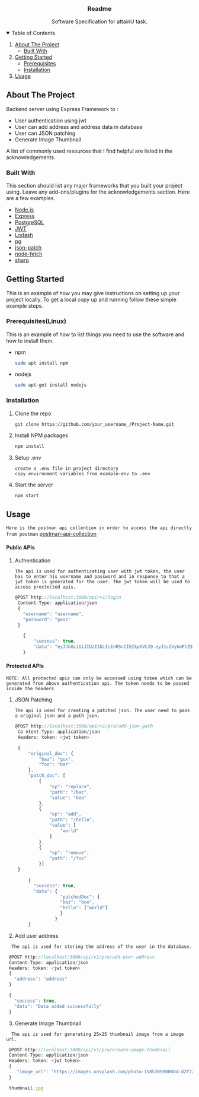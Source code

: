 <!-- PROJECT LOGO -->
<br />
<p align="center">

  <h3 align="center">Readme</h3>

  <p align="center">
    Software Specification for attainU task.
  </p>
</p>



<!-- TABLE OF CONTENTS -->
<details open="open">
  <summary>Table of Contents</summary>
  <ol>
    <li>
      <a href="#about-the-project">About The Project</a>
      <ul>
        <li><a href="#built-with">Built With</a></li>
      </ul>
    </li>
    <li>
      <a href="#getting-started">Getting Started</a>
      <ul>
        <li><a href="#prerequisites">Prerequisites</a></li>
        <li><a href="#installation">Installation</a></li>
      </ul>
    </li>
    <li><a href="#usage">Usage</a></li>
  </ol>
</details>



<!-- ABOUT THE PROJECT -->
## About The Project

Backend server using Express Framework to :

  * User authentication using jwt
  * User can add address and address data in database
  * User can JSON patching
  * Generate Image Thumbnail

A list of commonly used resources that I find helpful are listed in the acknowledgements.

### Built With

This section should list any major frameworks that you built your project using. Leave any add-ons/plugins for the acknowledgements section. Here are a few examples.
* [Node.js](https://nodejs.org/)
* [Express](https://expressjs.com/)
* [PostgreSQL](https://www.postgresql.org/)
* [JWT](https://www.npmjs.com/package/jsonwebtoken)
* [Lodash](https://lodash.com/)
* [pg](https://www.npmjs.com/package/pg)
* [json-patch](https://www.npmjs.com/package/json-patch)
* [node-fetch](https://www.npmjs.com/package/node-fetch)
* [sharp](https://www.npmjs.com/package/sharp)



<!-- GETTING STARTED -->
## Getting Started

This is an example of how you may give instructions on setting up your project locally.
To get a local copy up and running follow these simple example steps.

### Prerequisites(Linux)

This is an example of how to list things you need to use the software and how to install them.
* npm
  ```sh
  sudo apt install npm
  ```
* nodejs
  ```sh
  sudo apt-get install nodejs
  ```

### Installation

1. Clone the repo
   ```sh
   git clone https://github.com/your_username_/Project-Name.git
   ```
2. Install NPM packages
   ```sh
   npm install
   ```
3. Setup .env
   ```
   create a .env file in project directory
   copy environment variables from example-env to .env
   ```
4. Start the server
   ```sh
   npm start
   ```



<!-- USAGE EXAMPLES -->
## Usage
`Here is the postman api collention in order to access the api directly from postman`  [postman-api-collection](https://www.getpostman.com/collections/18f03f6cf2006654fe55)
#### Public APIs
1. Authentication
   ```
   The api is used for authenticating user with jwt token, the user has to enter his username and password and in response to that a jwt token is generated for the user. The jwt token will be used to access proctected apis.
   ```
   ```js
   @POST http://localhost:3000/api/v1/login
    Content-Type: application/json
    {
      "username": "username",
      "password": "pass"
    }
   ```
   ```js
      {
          "success": true,
          "data": "eyJhbGciOiJIUzI1NiIsInR5cCI6IkpXVCJ9.eyJ1c2VybmFtZSI6Imt1bWFyIiwiaWF0IjoxNjIxMjU0MzQxLCJleHAiOjE2MjEzNDA3NDF9.   aKpdW6mZYRq7rc3xYXzkO98eDccYfiomH6uMEUZ5_r8"
      }
   ```
#### Protected APIs
`NOTE: All protected apis can only be accessed using token which can be generated from above authentication api. The token needs to be passed inside the headers`
1. JSON Patching
   ```
   The api is used for creating a patched json. The user need to pass a original json and a path json.
   ```
   ```js
   @POST http://localhost:3000/api/v1/pro/add-json-path 
    Co ntent-Type: application/json
    Headers: token: <jwt token>

    {
        "original_doc": {
            "baz": "qux",
            "foo": "bar"
        },
        "patch_doc": [
            {
                "op": "replace",
                "path": "/baz",
                "value": "boo"
            },
            {
                "op": "add",
                "path": "/hello",
                "value": [
                    "world"
                ]
            },
            {
                "op": "remove",
                "path": "/foo"
            }]
    }
   ```
   ```js
        {
          "success": true,
          "data": {
                    "patchedDoc": {
                    "baz": "boo",
                    "hello": ["world"]
                    }
                  }
        }
   ```
2. Add user address
 ```
   The api is used for storing the address of the user in the database.
   ```
   ```js
    @POST http://localhost:3000/api/v1/pro/add-user-address
    Content-Type: application/json
    Headers: token: <jwt token>
    {
      "address": "address"
    }
   ```
   ```js
    {
      "success": true,
      "data": "Data added successfully"
    }
   ```
3. Generate Image Thumbnail
 ```
   The api is used for generating 25x25 thumbnail image from a image url.
   ```
   ```js
    @POST http://localhost:3000/api/v1/pro/create-image-thumbnail
    Content-Type: application/json
    Headers: token: <jwt token>
    {
       "image_url": "https://images.unsplash.com/photo-1585399000684-d2f72660f092?ixid=MnwxMjA3fDF8MHxwaG90by1wYWdlfHx8fGVufDB8fHx8&ixlib=rb-1.2.1&auto=format&fit=crop&w=1051&q=80"
    }
   ```
   ```js
    thumbnail.jpg
   ```


